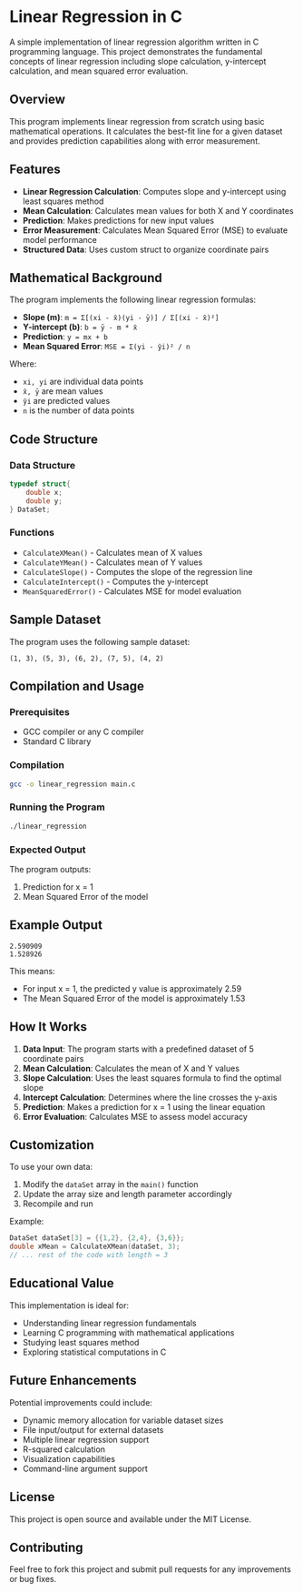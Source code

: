 # Linear Regression in C

A simple implementation of linear regression algorithm written in C programming language. This project demonstrates the fundamental concepts of linear regression including slope calculation, y-intercept calculation, and mean squared error evaluation.

## Overview

This program implements linear regression from scratch using basic mathematical operations. It calculates the best-fit line for a given dataset and provides prediction capabilities along with error measurement.

## Features

- **Linear Regression Calculation**: Computes slope and y-intercept using least squares method
- **Mean Calculation**: Calculates mean values for both X and Y coordinates
- **Prediction**: Makes predictions for new input values
- **Error Measurement**: Calculates Mean Squared Error (MSE) to evaluate model performance
- **Structured Data**: Uses custom struct to organize coordinate pairs

## Mathematical Background

The program implements the following linear regression formulas:

- **Slope (m)**: `m = Σ[(xi - x̄)(yi - ȳ)] / Σ[(xi - x̄)²]`
- **Y-intercept (b)**: `b = ȳ - m * x̄`
- **Prediction**: `y = mx + b`
- **Mean Squared Error**: `MSE = Σ(yi - ŷi)² / n`

Where:
- `xi, yi` are individual data points
- `x̄, ȳ` are mean values
- `ŷi` are predicted values
- `n` is the number of data points

## Code Structure

### Data Structure
```c
typedef struct{
    double x;
    double y;
} DataSet;
```

### Functions
- `CalculateXMean()` - Calculates mean of X values
- `CalculateYMean()` - Calculates mean of Y values
- `CalculateSlope()` - Computes the slope of the regression line
- `CalculateIntercept()` - Computes the y-intercept
- `MeanSquaredError()` - Calculates MSE for model evaluation

## Sample Dataset

The program uses the following sample dataset:
```
(1, 3), (5, 3), (6, 2), (7, 5), (4, 2)
```

## Compilation and Usage

### Prerequisites
- GCC compiler or any C compiler
- Standard C library

### Compilation
```bash
gcc -o linear_regression main.c
```

### Running the Program
```bash
./linear_regression
```

### Expected Output
The program outputs:
1. Prediction for x = 1
2. Mean Squared Error of the model

## Example Output
```
2.590909
1.528926
```

This means:
- For input x = 1, the predicted y value is approximately 2.59
- The Mean Squared Error of the model is approximately 1.53

## How It Works

1. **Data Input**: The program starts with a predefined dataset of 5 coordinate pairs
2. **Mean Calculation**: Calculates the mean of X and Y values
3. **Slope Calculation**: Uses the least squares formula to find the optimal slope
4. **Intercept Calculation**: Determines where the line crosses the y-axis
5. **Prediction**: Makes a prediction for x = 1 using the linear equation
6. **Error Evaluation**: Calculates MSE to assess model accuracy

## Customization

To use your own data:
1. Modify the `dataSet` array in the `main()` function
2. Update the array size and length parameter accordingly
3. Recompile and run

Example:
```c
DataSet dataSet[3] = {{1,2}, {2,4}, {3,6}};
double xMean = CalculateXMean(dataSet, 3);
// ... rest of the code with length = 3
```

## Educational Value

This implementation is ideal for:
- Understanding linear regression fundamentals
- Learning C programming with mathematical applications
- Studying least squares method
- Exploring statistical computations in C

## Future Enhancements

Potential improvements could include:
- Dynamic memory allocation for variable dataset sizes
- File input/output for external datasets
- Multiple linear regression support
- R-squared calculation
- Visualization capabilities
- Command-line argument support

## License

This project is open source and available under the MIT License.

## Contributing

Feel free to fork this project and submit pull requests for any improvements or bug fixes.
